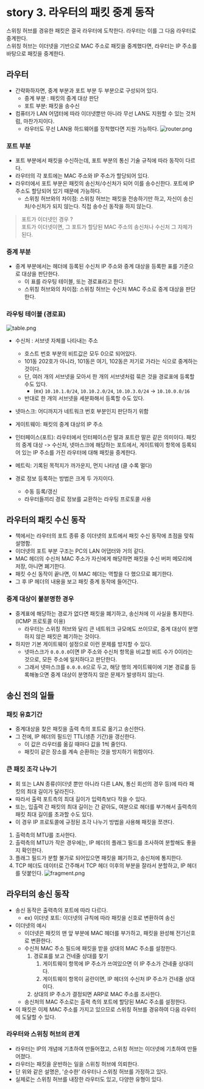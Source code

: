 # story 3. 라우터의 패킷 중계 동작
스위칭 허브를 경유한 패킷은 결국 라우터에 도착한다. 라우터는 이를 그 다음 라우터로 중계한다.  
스위칭 허브는 이더넷을 기반으로 MAC 주소로 패킷을 중계했다면, 라우터는 IP 주소를 바탕으로 패킷을 중계한다.    

## 라우터
- 간략화하자면, 중계 부분과 포트 부분 두 부분으로 구성되어 있다.
  - 중계 부분 : 패킷의 중계 대상 판단
  - 포트 부분: 패킷을 송수신
- 컴퓨터가 LAN 어댑터에 따라 이더넷뿐만 아니라 무선 LAN도 지원할 수 있는 것처럼, 마찬가지이다.
  - 라우터도 무선 LAN용 하드웨어를 장착했다면 지원 가능하다.
  ![router.png](./story3-image/router.png)

### 포트 부분
- 포트 부분에서 패킷을 수신하는데, 포트 부분의 통신 기술 규칙에 따라 동작이 다르다.
- 라우터의 각 포트에는 MAC 주소와 IP 주소가 할당되어 있다.
- 라우터에서 포트 부분은 패킷의 송신처/수신처가 되어 이를 송수신한다. 포트에 IP 주소도 할당되어 있기 때문에 가능하다.  
  - 스위칭 허브와의 차이점: 스위칭 허브는 패킷을 전송하기만 하고, 자신이 송신처/수신처가 되지 않는다. 직접 송수신 동작을 하지 않는다.

> 포트가 이더넷인 경우 ?  
> 포트가 이더넷이면, 그 포트가 할당된 MAC 주소의 송신처나 수신처 그 자체가 된다.

### 중계 부분
- 중계 부분에서는 헤더에 등록된 수신처 IP 주소와 중계 대상을 등록한 표를 기준으로 대상을 판단한다.
  - 이 표를 라우팅 테이블, 또는 경로표라고 한다.
  - 스위칭 허브와의 차이점: 스위칭 허브는 수신처 MAC 주소로 중계 대상을 판단한다.

### 라우팅 테이블 (경로표)
![table.png](./story3-image/table.png)
- 수신처 : 서브넷 자체를 나타내는 주소
    - 호스트 번호 부분의 비트값은 모두 0으로 되어있다.
    - 101동 202호가 아니라, 101동은 여기, 102동은 저기로 가라는 식으로 중계하는 것이다.
    - 단, 여러 개의 서브넷을 모아서 한 개의 서브넷처럼 묶은 것을 경로표에 등록할 수도 있다.
        - (ex) `10.10.1.0/24`, `10.10.2.0/24`, `10.10.3.0/24` -> `10.10.0.0/16`
    - 반대로 한 개의 서브넷을 세분화해서 등록할 수도 있다.
- 넷마스크: 어디까지가 네트워크 번호 부분인지 판단하기 위함
- 게이트웨이: 패킷의 중계 대상의 IP 주소
- 인터페이스(포트): 라우터에서 인터페이스란 말과 포트란 말은 같은 의미이다. 패킷의 중계 대상
  -> 수신처, 넷마스크에 해당하는 포트에서, 게이트웨이 항목에 등록되어 있는 IP 주소를 가진 라우터에 대해 패킷을 중계한다.
- 메트릭: 기록된 목적지가 까가운지, 먼지 나타냄 (클 수록 멀다)


- 경로 정보 등록하는 방법은 크게 두 가지이다. 
  - 수동 등록/갱신
  - 라우터들끼리 경로 정보를 교환하는 라우팅 프로토콜 사용


## 라우터의 패킷 수신 동작
- 책에서는 라우터의 포트 종류 중 이더넷의 포트에서 패킷 수신 동작에 초점을 맞춰 설명함.
- 이더넷의 포트 부분 구조는 PC의 LAN 어댑터와 거의 같다.  
- MAC 헤더의 수신처 MAC 주소가 자신에게 해당하면 패킷을 수신 버퍼 메모리에 저장, 아니면 폐기한다.
- 패킷 수신 동작이 끝나면, 이 MAC 헤더는 역할을 다 했으므로 폐기한다.
- 그 후 IP 헤더의 내용을 보고 패킷 중계 동작에 들어간다.

### 중계 대상이 불분명한 경우
- 중계표에 해당하는 경로가 없다면 패킷을 폐기하고, 송신처에 이 사실을 통지한다. (ICMP 프로토콜 이용)
  - 라우터는 스위칭 허브와 달리 큰 네트워크 규모에도 쓰이므로, 중계 대상이 분명하지 않은 패킷은 폐기하는 것이다.
- 하지만 기본 게이트웨이 설정으로 이런 문제를 방지할 수 있다.
  - 넷마스크가 `0.0.0.0`이면 IP 주소와 수신처 항목을 비교할 비트 수가 0이라는 것으로, 모든 주소에 일치하다고 판단한다.   
  - 그래서 넷마스크를 `0.0.0.0`으로 두고, 해당 행의 게이트웨이에 기본 경로를 등록해놓으면 중계 대상이 분명하지 않은 문제가 발생하지 않는다.

## 송신 전의 일들

### 패킷 유효기간
- 중계대상을 찾은 패킷을 출력 측의 포트로 옮기고 송신한다.
- 그 전에, IP 헤더의 필드인 TTL(생존 기간)을 갱신한다.
  - 이 값은 라우터를 옮길 때마다 값을 1씩 줄인다.
  - 패킷이 같은 장소를 계속 순환하는 것을 방지하기 위함이다.

### 큰 패킷 조각 나누기 
- 회 또는 LAN 종류(이더넷 뿐만 아니라 다른 LAN, 통신 회선의 경우 등)에 따라 패킷의 최대 길이가 달라진다.
- 따라서 출력 포트측의 최대 길이가 입력측보다 작을 수 있다.
- 또는, 입출력 간 패킷의 최대 길이는 간 같아도, 여분으로 헤더를 부가해서 출력측의 패킷 최대 길이를 초과할 수도 있다.
- 이 경우 IP 프로토콜에 규정된 조각 나누기 방법을 사용해 패킷을 쪼갠다.

1. 출력측의 MTU를 조사한다.
2. 출력측의 MTU가 작은 경우에는, IP 헤더의 플래그 필드를 조사하여 분할해도 좋을지 확인한다.
3. 플래그 필드가 분할 불가로 되어있으면 패킷을 폐기하고, 송신처에 통지한다.
4. TCP 헤더도 데이터로 간주해서 TCP 헤더 이후의 부분을 잘라서 분할하고, IP 헤더를 덧붙인다.
  ![fragment.png](./story3-image/fragment.png)

## 라우터의 송신 동작
- 송신 동작은 출력측의 포트에 따라 다르다.
  - ex) 이더넷 포트: 이더넷의 규칙에 따라 패킷을 신호로 변환하여 송신
- 이더넷의 예시
  - 이더넷은 패킷의 맨 앞 부분에 MAC 헤더를 부가하고, 패킷을 완성해 전기신호로 변환한다.
  - 수신처 MAC 주소 필드에 패킷을 받을 상대의 MAC 주소를 설정한다.
    1. 경로표를 보고 건네줄 상대를 찾기
       1. 게이트웨이 항목에 IP 주소가 쓰여있으면 이 IP 주소가 건네줄 상대이다.
       2. 게이트웨이 항목이 공란이면, IP 헤더의 수신처 IP 주소가 건네줄 상대이다.
    2. 상대의 IP 주소가 결정되면 ARP로 MAC 주소를 조사한다.
  - 송신처의 MAC 주소로는 출력 측의 포트에 할당된 MAC 주소를 설정한다.
- 이 패킷은 이제 MAC 주소를 가지고 있으므로 스위칭 허브를 경유하여 다음 라우터에 도달할 수 있다.

### 라우터와 스위칭 허브의 관계
- 라우터는 IP의 개념에 기초하여 만들어졌고, 스위칭 허브는 이더넷에 기초하여 만들어졌다.
- 라우터는 패킷을 운반하는 일을 스위칭 허브에 의뢰한다.
- 단 위와 같은 설명은, '순수한' 라우터나 스위칭 허브를 가정하고 있다.
- 실제로는 스위칭 허브를 내장한 라우터도 있고, 다양한 유형이 있다.
